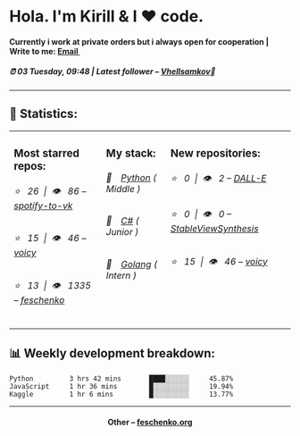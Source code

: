 
<h1>Hola. I'm Kirill & I ❤️ code.</h1>
<h4>Currently i work at private orders but i always open for cooperation | Write to me: <a href="mailto:swipduces@yandex.com">Email <img src="https://camo.githubusercontent.com/5bf17041186bbc591a286709593ee76baf2e4711/68747470733a2f2f6564656e742e6769746875622e696f2f537570657254696e7949636f6e732f696d616765732f7376672f676d61696c2e737667" width="10"></a></h4>
<h5>⏰ 03 Tuesday, 09:48 | Latest follower – <a href="https://github.com/Vhellsamkov/" target="_blank">Vhellsamkov</a>👋</h5>
<hr>
<h2>📝 Statistics: </h2>
<table>
  <tr>
    <td valign="top">
      <h3>Most starred repos: </h3>
            <h6>⭐️&nbsp;&nbsp;&nbsp;26&nbsp;&nbsp;|&nbsp;&nbsp;👁&nbsp;&nbsp;&nbsp;86 – <a href='https://github.com/feschenko/spotify-to-vk'>spotify-to-vk</a></h6> 
      <h6>⭐️&nbsp;&nbsp;&nbsp;15&nbsp;&nbsp;|&nbsp;&nbsp;👁&nbsp;&nbsp;&nbsp;46 – <a href='https://github.com/feschenko/voicy'>voicy</a></h6> 
      <h6>⭐️&nbsp;&nbsp;&nbsp;13&nbsp;&nbsp;|&nbsp;&nbsp;👁&nbsp;&nbsp;&nbsp;1335 – <a href='https://github.com/feschenko/feschenko'>feschenko</a></h6> 
    </td>
    <td valign="top">
      <h3>My stack: </h3>
      <h6>📔&emsp;<a href="https://github.com/feschenko?tab=repositories&q=&type=&language=python">Python</a> ( Middle )</h6>
      <h6>📗&emsp;<a href="https://github.com/feschenko?tab=repositories&q=&type=&language=c%23">C#</a> ( Junior )</h6>
      <h6>📘&emsp;<a href="https://github.com/feschenko?tab=repositories&q=&type=&language=go">Golang</a> ( Intern )</h6>
      </td>
     <td valign="top">
      <h3>New repositories: </h3>
           <h6>⭐️&nbsp;&nbsp;&nbsp;0&nbsp;&nbsp;|&nbsp;&nbsp;👁&nbsp;&nbsp;&nbsp;2 – <a href='https://github.com/feschenko/DALL-E'>DALL-E</a></h6> 
      <h6>⭐️&nbsp;&nbsp;&nbsp;0&nbsp;&nbsp;|&nbsp;&nbsp;👁&nbsp;&nbsp;&nbsp;0 – <a href='https://github.com/feschenko/StableViewSynthesis'>StableViewSynthesis</a></h6> 
      <h6>⭐️&nbsp;&nbsp;&nbsp;15&nbsp;&nbsp;|&nbsp;&nbsp;👁&nbsp;&nbsp;&nbsp;46 – <a href='https://github.com/feschenko/voicy'>voicy</a></h6> 
        </td>
  </tr>
</table>
<h2>📊 Weekly development breakdown: </h2>


```text
Python         3 hrs 42 mins       ████░░░░░░     45.87%
JavaScript     1 hr 36 mins        █░░░░░░░░░     19.94%
Kaggle         1 hr 6 mins         █░░░░░░░░░     13.77%
```



<hr>
<h4 align="center">Other – <a href='http://feschenko.org' target="_blank">feschenko.org</a><h4>
    